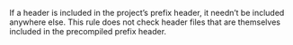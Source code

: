 If a header is included in the project’s prefix header, it needn’t be included anywhere else. This rule does not check header files that are themselves included in the precompiled prefix header.
